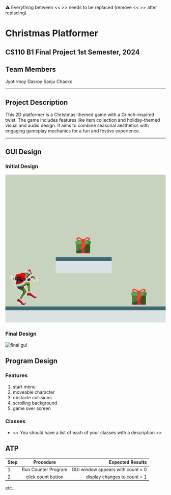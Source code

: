 
:warning: Everything between << >> needs to be replaced (remove << >> after replacing)

# Christmas Platformer
## CS110 B1 Final Project  1st Semester, 2024

## Team Members
Jyotirmoy Dasroy
Sanju Chacko

***

## Project Description
This 2D platformer is a Christmas-themed game with a Grinch-inspired twist. 
The game includes features like item collection and holiday-themed visual and audio design. 
It aims to combine seasonal aesthetics with engaging gameplay mechanics for a fun and festive experience.

***    

## GUI Design

### Initial Design

![initial gui](assets/gui.jpg)

### Final Design

![final gui](assets/finalgui.jpg)

## Program Design

### Features

1. start menu
2. moveable character
3. obstacle collisions
4. scrolling background
5. game over screen

### Classes

- << You should have a list of each of your classes with a description >>

## ATP

| Step                 |Procedure             |Expected Results                   |
|----------------------|:--------------------:|----------------------------------:|
|  1                   | Run Counter Program  |GUI window appears with count = 0  |
|  2                   | click count button   | display changes to count = 1      |
etc...
